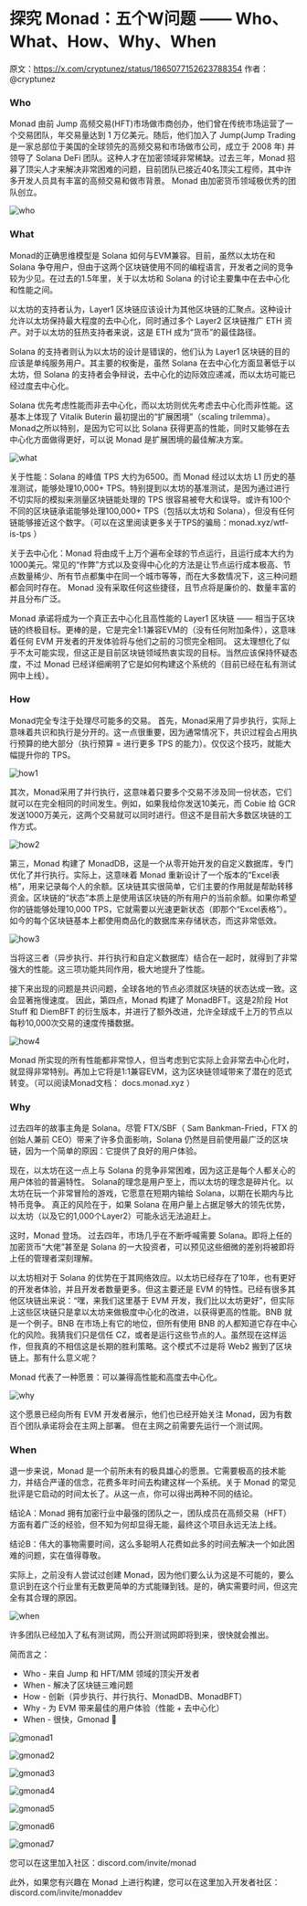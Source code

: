 # 探究 Monad：五个W问题 —— Who、What、How、Why、When

原文：https://x.com/cryptunez/status/1865077152623788354
作者：@cryptunez

### Who 

Monad 由前 Jump 高频交易(HFT)市场做市商创办，他们曾在传统市场运营了一个交易团队，年交易量达到 1 万亿美元。随后，他们加入了 Jump(Jump Trading 是一家总部位于美国的全球领先的高频交易和市场做市公司，成立于 2008 年) 并领导了 Solana DeFi 团队。这种人才在加密领域非常稀缺。过去三年，Monad 招募了顶尖人才来解决非常困难的问题，目前团队已接近40名顶尖工程师，其中许多开发人员具有丰富的高频交易和做市背景。 Monad 由加密货币领域极优秀的团队创立。

![who](./images/106_who.png)


### What

Monad的正确思维模型是 Solana 如何与EVM兼容。目前，虽然以太坊在和 Solana 争夺用户，但由于这两个区块链使用不同的编程语言，开发者之间的竞争较为少见。在过去的1.5年里，关于以太坊和 Solana 的讨论主要集中在去中心化和性能之间。

以太坊的支持者认为，Layer1 区块链应该设计为其他区块链的汇聚点。这种设计允许以太坊保持最大程度的去中心化，同时通过多个 Layer2 区块链推广 ETH 资产。对于以太坊的狂热支持者来说，这是 ETH 成为“货币”的最佳路径。

Solana 的支持者则认为以太坊的设计是错误的，他们认为 Layer1 区块链的目的应该是单纯服务用户。其主要的权衡是，虽然 Solana 在去中心化方面显著低于以太坊，但 Solana 的支持者会争辩说，去中心化的边际效应递减，而以太坊可能已经过度去中心化。

Solana 优先考虑性能而非去中心化，而以太坊则优先考虑去中心化而非性能。这基本上体现了 Vitalik Buterin 最初提出的“扩展困境”（scaling trilemma）。 Monad之所以特别，是因为它可以比 Solana 获得更高的性能，同时又能够在去中心化方面做得更好，可以说 Monad 是扩展困境的最佳解决方案。


![what](./images/106_when.png)


关于性能：Solana 的峰值 TPS 大约为6500。而 Monad 经过以太坊 L1 历史的基准测试，能够处理10,000+ TPS。特别提到以太坊的基准测试，是因为通过进行不切实际的模拟来测量区块链能处理的 TPS 很容易被夸大和误导。或许有100个不同的区块链承诺能够处理100,000+ TPS（包括以太坊和 Solana），但没有任何链能够接近这个数字。（可以在这里阅读更多关于TPS的骗局：monad.xyz/wtf-is-tps ）

关于去中心化：Monad 将由成千上万个遍布全球的节点运行，且运行成本大约为1000美元。常见的“作弊”方式以及变得中心化的方法是让节点运行成本极高、节点数量稀少、所有节点都集中在同一个城市等等，而在大多数情况下，这三种问题都会同时存在。 Monad 没有采取任何这些捷径，且节点将是廉价的、数量丰富的并且分布广泛。

Monad 承诺将成为一个真正去中心化且高性能的 Layer1 区块链 —— 相当于区块链的终极目标。更棒的是，它是完全1:1兼容EVM的（没有任何附加条件），这意味着任何 EVM 开发者的开发体验将与他们之前的习惯完全相同。 这太理想化了似乎不太可能实现，但这正是目前区块链领域热衷实现的目标。当然应该保持怀疑态度，不过 Monad 已经详细阐明了它是如何构建这个系统的（目前已经在私有测试网中上线）。

### How

Monad完全专注于处理尽可能多的交易。 首先，Monad采用了异步执行，实际上意味着共识和执行是分开的。这一点很重要，因为通常情况下，共识过程会占用执行预算的绝大部分（执行预算 = 进行更多 TPS 的能力）。仅仅这个技巧，就能大幅提升你的 TPS。

![how1](./images/106_how1.png)

其次，Monad采用了并行执行，这意味着只要多个交易不涉及同一份状态，它们就可以在完全相同的时间发生。例如，如果我给你发送10美元，而 Cobie 给 GCR 发送1000万美元，这两个交易就可以同时进行。但这不是目前大多数区块链的工作方式。


![how2](./images/106_how2.png)

第三，Monad 构建了 MonadDB，这是一个从零开始开发的自定义数据库，专门优化了并行执行。实际上，这意味着 Monad 重新设计了一个版本的“Excel表格”，用来记录每个人的余额。区块链其实很简单，它们主要的作用就是帮助转移资金。区块链的“状态”本质上是使用该区块链的所有用户的当前余额。如果你希望你的链能够处理10,000 TPS，它就需要以光速更新状态（即那个“Excel表格”）。如今的每个区块链基本上都使用商品化的数据库来存储状态，而这非常低效。


![how3](./images/106_how3.png)

当将这三者（异步执行、并行执行和自定义数据库）结合在一起时，就得到了非常强大的性能。这三项功能共同作用，极大地提升了性能。

接下来出现的问题是共识问题，全球各地的节点必须就区块链的状态达成一致。这会显著拖慢速度。 因此，第四点，Monad 构建了 MonadBFT。这是2阶段 Hot Stuff 和 DiemBFT 的衍生版本，并进行了额外改进，允许全球成千上万的节点以每秒10,000次交易的速度传播数据。

![how4](./images/106_how4.png)

Monad 所实现的所有性能都非常惊人，但当考虑到它实际上会非常去中心化时，就显得非常特别。再加上它将是1:1兼容EVM，这为区块链领域带来了潜在的范式转变。（可以阅读Monad文档： docs.monad.xyz ）


### Why

过去四年的故事主角是 Solana。尽管 FTX/SBF（ Sam Bankman-Fried，FTX 的创始人兼前 CEO）带来了许多负面影响，Solana 仍然是目前使用最广泛的区块链，因为一个简单的原因：它提供了良好的用户体验。

现在，以太坊在这一点上与 Solana 的竞争非常困难，因为这正是每个人都关心的用户体验的普遍特性。 Solana的理念是用户至上，而以太坊的理念是碎片化。以太坊在玩一个非常冒险的游戏，它愿意在短期内输给 Solana，以期在长期内与比特币竞争。 真正的风险在于，如果 Solana 在用户量上占据足够大的领先优势，以太坊（以及它的1,000个Layer2）可能永远无法追赶上。

这时，Monad 登场。 过去四年，市场几乎在不断呼喊需要 Solana。即将上任的加密货币“大佬”甚至是 Solana 的一大投资者，可以预见这些细微的差别将被即将上任的管理者深刻理解。

以太坊相对于 Solana 的优势在于其网络效应。以太坊已经存在了10年，也有更好的开发者体验，并且开发者数量更多。但这主要还是 EVM 的特性。已经有很多其他区块链出来说：“嘿，来我们这里基于 EVM 开发，我们比以太坊更好”，但实际上这些区块链只是拿以太坊来做极度中心化的改进，以获得更高的性能。BNB 就是一个例子。BNB 在市场上有它的地位，但所有使用 BNB 的人都知道它存在中心化的风险。我猜我们只是信任 CZ，或者是运行这些节点的人。虽然现在这样运作，但我真的不相信这是长期的胜利策略。这个模式不过是将 Web2 搬到了区块链上。那有什么意义呢？

Monad 代表了一种愿景：可以兼得高性能和高度去中心化。

![why](./images/106_why.png)


这个愿景已经向所有 EVM 开发者展示，他们也已经开始关注 Monad，因为有数百个团队承诺将会在主网上部署。 但在主网之前需要先运行一个测试网。

### When

退一步来说，Monad 是一个前所未有的极具雄心的愿景。它需要极高的技术能力，并结合严谨的信念，花费多年时间去构建这样一个系统。关于 Monad 的常见批评是它启动的时间太长了。从这一点，你可以得出两种不同的结论。

结论A：Monad 拥有加密行业中最强的团队之一，团队成员在高频交易（HFT）方面有着广泛的经验，但不知为何却显得无能，最终这个项目永远无法上线。

结论B：伟大的事物需要时间，这么多聪明人花费如此多的时间去解决一个如此困难的问题，实在值得尊敬。

实际上，之前没有人尝试过创建 Monad，因为他们要么认为这是不可能的，要么意识到在这个行业里有无数更简单的方式能赚到钱。是的，确实需要时间，但这完全有其合理的原因。

![when](./images/106_when.png)

许多团队已经加入了私有测试网，而公开测试网即将到来，很快就会推出。

简而言之：

- Who - 来自 Jump 和 HFT/MM 领域的顶尖开发者
- When - 解决了区块链三难问题
- How - 创新（异步执行、并行执行、MonadDB、MonadBFT）
- Why - 为 EVM 带来最佳的用户体验（性能 + 去中心化）
- When - 很快，Gmonad 💜

![gmonad1](./images/gmonad1.png)

![gmonad2](./images/gmonad2.png)

![gmonad3](./images/gmonad3.png)

![gmonad4](./images/gmonad4.png)

![gmonad5](./images/gmonad5.png)

![gmonad6](./images/gmonad6.png)

![gmonad7](./images/gmonad7.png)

您可以在这里加入社区：discord.com/invite/monad

此外，如果您有兴趣在 Monad 上进行构建，您可以在这里加入开发者社区：discord.com/invite/monaddev

